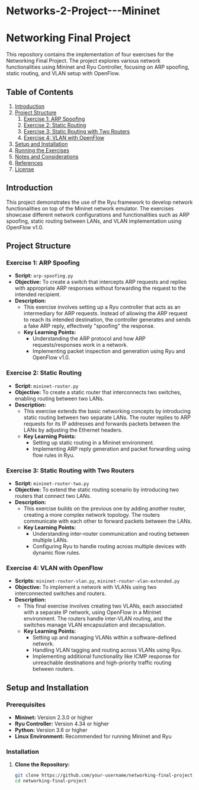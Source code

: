 # Networks-2-Project---Mininet
# Networking Final Project

This repository contains the implementation of four exercises for the Networking Final Project. The project explores various network functionalities using Mininet and Ryu Controller, focusing on ARP spoofing, static routing, and VLAN setup with OpenFlow.

## Table of Contents

1. [Introduction](#introduction)
2. [Project Structure](#project-structure)
    1. [Exercise 1: ARP Spoofing](#exercise-1-arp-spoofing)
    2. [Exercise 2: Static Routing](#exercise-2-static-routing)
    3. [Exercise 3: Static Routing with Two Routers](#exercise-3-static-routing-with-two-routers)
    4. [Exercise 4: VLAN with OpenFlow](#exercise-4-vlan-with-openflow)
3. [Setup and Installation](#setup-and-installation)
4. [Running the Exercises](#running-the-exercises)
5. [Notes and Considerations](#notes-and-considerations)
6. [References](#references)
7. [License](#license)

## Introduction

This project demonstrates the use of the Ryu framework to develop network functionalities on top of the Mininet network emulator. The exercises showcase different network configurations and functionalities such as ARP spoofing, static routing between LANs, and VLAN implementation using OpenFlow v1.0.

## Project Structure

### Exercise 1: ARP Spoofing

- **Script:** `arp-spoofing.py`
- **Objective:** To create a switch that intercepts ARP requests and replies with appropriate ARP responses without forwarding the request to the intended recipient.
- **Description:** 
  - This exercise involves setting up a Ryu controller that acts as an intermediary for ARP requests. Instead of allowing the ARP request to reach its intended destination, the controller generates and sends a fake ARP reply, effectively "spoofing" the response.
  - **Key Learning Points:**
    - Understanding the ARP protocol and how ARP requests/responses work in a network.
    - Implementing packet inspection and generation using Ryu and OpenFlow v1.0.
  
### Exercise 2: Static Routing

- **Script:** `mininet-router.py`
- **Objective:** To create a static router that interconnects two switches, enabling routing between two LANs.
- **Description:**
  - This exercise extends the basic networking concepts by introducing static routing between two separate LANs. The router replies to ARP requests for its IP addresses and forwards packets between the LANs by adjusting the Ethernet headers.
  - **Key Learning Points:**
    - Setting up static routing in a Mininet environment.
    - Implementing ARP reply generation and packet forwarding using flow rules in Ryu.

### Exercise 3: Static Routing with Two Routers

- **Script:** `mininet-router-two.py`
- **Objective:** To extend the static routing scenario by introducing two routers that connect two LANs.
- **Description:**
  - This exercise builds on the previous one by adding another router, creating a more complex network topology. The routers communicate with each other to forward packets between the LANs.
  - **Key Learning Points:**
    - Understanding inter-router communication and routing between multiple LANs.
    - Configuring Ryu to handle routing across multiple devices with dynamic flow rules.

### Exercise 4: VLAN with OpenFlow

- **Scripts:** `mininet-router-vlan.py`, `mininet-router-vlan-extended.py`
- **Objective:** To implement a network with VLANs using two interconnected switches and routers.
- **Description:**
  - This final exercise involves creating two VLANs, each associated with a separate IP network, using OpenFlow in a Mininet environment. The routers handle inter-VLAN routing, and the switches manage VLAN encapsulation and decapsulation.
  - **Key Learning Points:**
    - Setting up and managing VLANs within a software-defined network.
    - Handling VLAN tagging and routing across VLANs using Ryu.
    - Implementing additional functionality like ICMP response for unreachable destinations and high-priority traffic routing between routers.

## Setup and Installation

### Prerequisites

- **Mininet:** Version 2.3.0 or higher
- **Ryu Controller:** Version 4.34 or higher
- **Python:** Version 3.6 or higher
- **Linux Environment:** Recommended for running Mininet and Ryu

### Installation

1. **Clone the Repository:**
   ```bash
   git clone https://github.com/your-username/networking-final-project.git
   cd networking-final-project
